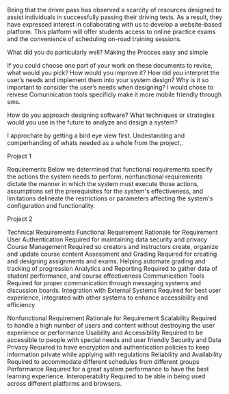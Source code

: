 
Being that the driver pass has observed a scarcity of resources designed to assist individuals in successfully passing their driving tests. As a result, they have expressed interest in collaborating with us to develop a website-based platform. This platform will offer students access to online practice exams and the convenience of scheduling on-road training sessions.

What did you do particularly well?
Making the Procces easy and simple 

If you could choose one part of your work on these documents to revise, what would you pick? How would you improve it?
How did you interpret the user’s needs and implement them into your system design? Why is it so important to consider the user’s needs when designing?
I would chose to reivese Comunnication tools specificly make it more mobile friendly through sms.

How do you approach designing software? What techniques or strategies would you use in the future to analyze and design a system?

I approchate by getting a bird eye view first. Undestanding and comperhanding of whats needed as a whole from the project,.

Project 1

Requirements
	Below we determined that functional requirements specify the actions the system needs to perform, nonfunctional requirements dictate the manner in which the system must execute those actions, assumptions set the prerequisites for the system's effectiveness, and limitations delineate the restrictions or parameters affecting the system's configuration and functionality.

Project 2

Technical Requirements
Functional Requirement	Rationale for Requirement
User Authentication	Required for maintaining data security and privacy 
Course Management 	Required so creators and instructors create, organize and update course content 
Assessment and Grading	Required for creating and designing assignments and exams. Helping automate grading and tracking of progression
Analytics and Reporting	Required to gather data of student performance, and course effectiveness
Communication Tools 	Required for proper communication through messaging systems and discussion boards.
Integration with External Systems 	Required for best user experience, integrated with other systems to enhance accessibility and efficiency


Nonfunctional Requirement	Rationale for Requirement
Scalability	Required to handle a high number of users and content without destroying the user experience or performance 
Usability and Accessibility	Required to be accessible to people with special needs and user friendly 
Security and Data Privacy	Required to have encryption and authentication policies to keep information private while applying with regulations
Reliability and Availability	Required to accommodate different schedules from different groups 
Performance	Required for a great system performance to have the best learning experience.
Interoperability	Required to be able in being used across different platforms and browsers.
